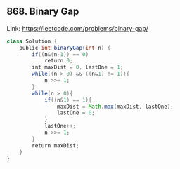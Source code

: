 ## 868. Binary Gap
Link: https://leetcode.com/problems/binary-gap/

```java
class Solution {
    public int binaryGap(int n) {
        if((n&(n-1)) == 0)
            return 0;
        int maxDist = 0, lastOne = 1;
        while((n > 0) && ((n&1) != 1)){
            n >>= 1;
        }
        while(n > 0){
            if((n&1) == 1){
                maxDist = Math.max(maxDist, lastOne);
                lastOne = 0;
            }
            lastOne++;
            n >>= 1;
        }
        return maxDist;
    }
}
```
